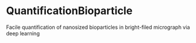 # QuantificationBioparticle
Facile quantification of nanosized bioparticles in bright-filed micrograph via deep learning
